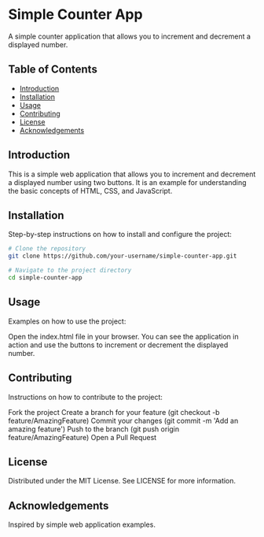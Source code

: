 # Simple Counter App

A simple counter application that allows you to increment and decrement a displayed number.

## Table of Contents

- [Introduction](#introduction)
- [Installation](#installation)
- [Usage](#usage)
- [Contributing](#contributing)
- [License](#license)
- [Acknowledgements](#acknowledgements)

## Introduction

This is a simple web application that allows you to increment and decrement a displayed number using two buttons. It is an example for understanding the basic concepts of HTML, CSS, and JavaScript.

## Installation

Step-by-step instructions on how to install and configure the project:

```bash
# Clone the repository
git clone https://github.com/your-username/simple-counter-app.git

# Navigate to the project directory
cd simple-counter-app
```

## Usage
Examples on how to use the project:

Open the index.html file in your browser.
You can see the application in action and use the buttons to increment or decrement the displayed number.

## Contributing
Instructions on how to contribute to the project:

Fork the project
Create a branch for your feature (git checkout -b feature/AmazingFeature)
Commit your changes (git commit -m 'Add an amazing feature')
Push to the branch (git push origin feature/AmazingFeature)
Open a Pull Request

## License
Distributed under the MIT License. See LICENSE for more information.

## Acknowledgements
Inspired by simple web application examples.
